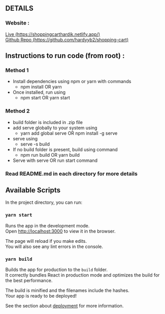 ## DETAILS

### Website :

[Live (https://shoppingcarthardik.netlify.app/)](https://shoppingcarthardik.netlify.app/)  
[Github Repo (https://github.com/hardyyb2/shopping-cart)](https://github.com/hardyyb2/shopping-cart)

## Instructions to run code (from root) :

### Method 1

- Install dependencies using npm or yarn with commands
  - npm install OR yarn
- Once installed, run using
  - npm start OR yarn start

### Method 2

- build folder is included in .zip file
- add serve globally to your system using
  - yarn add global serve OR npm install -g serve
- serve using
  - serve -s build
- If no build folder is present, build using command
  - npm run build OR yarn build
- Serve with serve OR run start command

### Read README.md in each directory for more details

## Available Scripts

In the project directory, you can run:

### `yarn start`

Runs the app in the development mode.\
Open [http://localhost:3000](http://localhost:3000) to view it in the browser.

The page will reload if you make edits.\
You will also see any lint errors in the console.

### `yarn build`

Builds the app for production to the `build` folder.\
It correctly bundles React in production mode and optimizes the build for the best performance.

The build is minified and the filenames include the hashes.\
Your app is ready to be deployed!

See the section about [deployment](https://facebook.github.io/create-react-app/docs/deployment) for more information.
